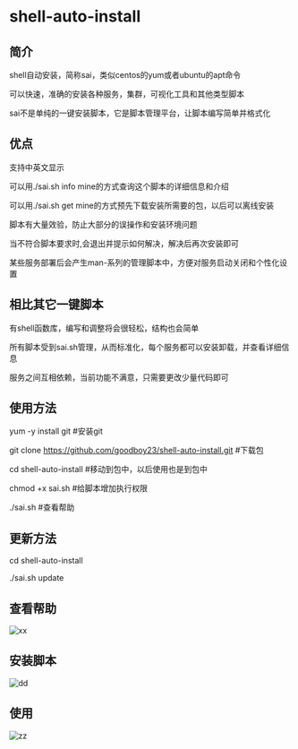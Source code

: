 # shell-auto-install

## 简介
shell自动安装，简称sai，类似centos的yum或者ubuntu的apt命令

可以快速，准确的安装各种服务，集群，可视化工具和其他类型脚本

sai不是单纯的一键安装脚本，它是脚本管理平台，让脚本编写简单并格式化

## 优点
支持中英文显示

可以用./sai.sh info mine的方式查询这个脚本的详细信息和介绍

可以用./sai.sh get  mine的方式预先下载安装所需要的包，以后可以离线安装

脚本有大量效验，防止大部分的误操作和安装环境问题

当不符合脚本要求时,会退出并提示如何解决，解决后再次安装即可

某些服务部署后会产生man-系列的管理脚本中，方便对服务启动关闭和个性化设置

## 相比其它一键脚本
有shell函数库，编写和调整将会很轻松，结构也会简单

所有脚本受到sai.sh管理，从而标准化，每个服务都可以安装卸载，并查看详细信息

服务之间互相依赖，当前功能不满意，只需要更改少量代码即可

## 使用方法
yum -y install git #安装git

git clone https://github.com/goodboy23/shell-auto-install.git #下载包

cd shell-auto-install #移动到包中，以后使用也是到包中

chmod +x sai.sh #给脚本增加执行权限

./sai.sh #查看帮助

## 更新方法
cd shell-auto-install

./sai.sh update

## 查看帮助

 ![xx](https://github.com/goodboy23/shell-auto-install/blob/master/package/QQ%E6%88%AA%E5%9B%BE20180216193838.png)

## 安装脚本

![dd](https://github.com/goodboy23/shell-auto-install/blob/master/package/QQ%E6%88%AA%E5%9B%BE20180216194310.png)

## 使用

![zz](https://github.com/goodboy23/shell-auto-install/blob/master/package/QQ%E6%88%AA%E5%9B%BE20180214140552.png)
